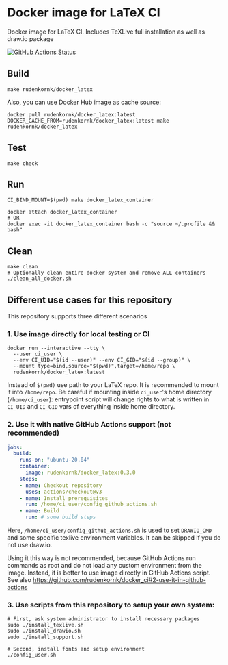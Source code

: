 # Docker image for LaTeX CI

Docker image for LaTeX CI.
Includes TeXLive full installation as well as draw.io package

[![GitHub Actions Status](https://github.com/rudenkornk/docker_latex/actions/workflows/workflow.yml/badge.svg)](https://github.com/rudenkornk/docker_latex/actions)


## Build
```shell
make rudenkornk/docker_latex
```
Also, you can use Docker Hub image as cache source:
```shell
docker pull rudenkornk/docker_latex:latest
DOCKER_CACHE_FROM=rudenkornk/docker_latex:latest make rudenkornk/docker_latex
```


## Test
```shell
make check
```

## Run
```shell
CI_BIND_MOUNT=$(pwd) make docker_latex_container

docker attach docker_latex_container
# OR
docker exec -it docker_latex_container bash -c "source ~/.profile && bash"
```

## Clean
```shell
make clean
# Optionally clean entire docker system and remove ALL containers
./clean_all_docker.sh
```

## Different use cases for this repository
This repository supports three different scenarios

### 1. Use image directly for local testing or CI

```shell
docker run --interactive --tty \
  --user ci_user \
  --env CI_UID="$(id --user)" --env CI_GID="$(id --group)" \
  --mount type=bind,source="$(pwd)",target=/home/repo \
  rudenkornk/docker_latex:latest
```

Instead of `$(pwd)` use path to your LaTeX repo.
It is recommended to mount it into `/home/repo`.
Be careful if mounting inside `ci_user`'s home directory (`/home/ci_user`): entrypoint script will change rights to what is written in `CI_UID` and `CI_GID` vars of everything inside home directory.

### 2. Use it with native GitHub Actions support (not recommended)
```yaml
jobs:
  build:
    runs-on: "ubuntu-20.04"
    container:
      image: rudenkornk/docker_latex:0.3.0
    steps:
    - name: Checkout repository
      uses: actions/checkout@v3
    - name: Install prerequisites
      run: /home/ci_user/config_github_actions.sh
    - name: Build
      run: # some build steps
```

Here, `/home/ci_user/config_github_actions.sh` is used to set `DRAWIO_CMD` and some specific texlive environment variables.
It can be skipped if you do not use draw.io.

Using it this way is not recommended, because GitHub Actions run commands as root and do not load any custom environment from the image.
Instead, it is better to use image directly in GitHub Actions script.
See also https://github.com/rudenkornk/docker_ci#2-use-it-in-github-actions

### 3. Use scripts from this repository to setup your own system:

```shell
# First, ask system administrator to install necessary packages
sudo ./install_texlive.sh
sudo ./install_drawio.sh
sudo ./install_support.sh

# Second, install fonts and setup environment
./config_user.sh
```

